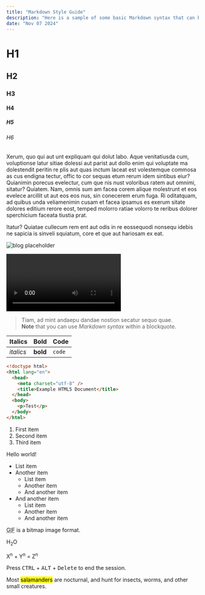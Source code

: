 ```yaml
---
title: "Markdown Style Guide"
description: "Here is a sample of some basic Markdown syntax that can be used when writing Markdown content in Astro."
date: "Nov 07 2024"
---
```


# H1

## H2

### H3

#### H4

##### H5

###### H6

Xerum, quo qui aut unt expliquam qui dolut labo. Aque venitatiusda cum, voluptionse latur sitiae dolessi aut parist aut dollo enim qui voluptate ma dolestendit peritin re plis aut quas inctum laceat est volestemque commosa as cus endigna tectur, offic to cor sequas etum rerum idem sintibus eiur? Quianimin porecus evelectur, cum que nis nust voloribus ratem aut omnimi, sitatur? Quiatem. Nam, omnis sum am facea corem alique molestrunt et eos evelece arcillit ut aut eos eos nus, sin conecerem erum fuga. Ri oditatquam, ad quibus unda veliamenimin cusam et facea ipsamus es exerum sitate dolores editium rerore eost, temped molorro ratiae volorro te reribus dolorer sperchicium faceata tiustia prat.

Itatur? Quiatae cullecum rem ent aut odis in re eossequodi nonsequ idebis ne sapicia is sinveli squiatum, core et que aut hariosam ex eat.

![blog placeholder](/static/blog-placeholder.svg)

<video controls>
  <source src="/static/dynamic-island-animation.mp4" type="video/mp4">
</video>

> Tiam, ad mint andaepu dandae nostion secatur sequo quae.  
> **Note** that you can use _Markdown syntax_ within a blockquote.

| Italics   | Bold     | Code   |
| --------- | -------- | ------ |
| _italics_ | **bold** | `code` |

```html
<!doctype html>
<html lang="en">
  <head>
    <meta charset="utf-8" />
    <title>Example HTML5 Document</title>
  </head>
  <body>
    <p>Test</p>
  </body>
</html>
```

1. First item
2. Second item
3. Third item

Hello world!

- List item
- Another item
  - List item
  - Another item
  - And another item
- And another item
  - List item
  - Another item
  - And another item

<abbr title="Graphics Interchange Format">GIF</abbr> is a bitmap image format.

H<sub>2</sub>O

X<sup>n</sup> + Y<sup>n</sup> = Z<sup>n</sup>

Press <kbd>CTRL</kbd> + <kbd>ALT</kbd> + <kbd>Delete</kbd> to end the session.

Most <mark>salamanders</mark> are nocturnal, and hunt for insects, worms, and other small creatures.
